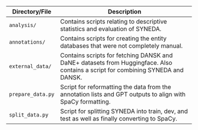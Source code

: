| Directory/File       | Description |
|----------------------|-------------|
| `analysis/`          | Contains scripts relating to descriptive statistics and evaluation of SYNEDA. |
| `annotations/`       | Contains scripts for creating the entity databases that were not completely manual. |
| `external_data/`     | Contains scripts for fetching DANSK and DaNE+ datasets from Huggingface. Also contains a script for combining SYNEDA and DANSK. |
| `prepare_data.py`    | Script for reformatting the data from the annotation lists and GPT outputs to align with SpaCy formatting. |
| `split_data.py`      | Script for splitting SYNEDA into train, dev, and test as well as finally converting to SpaCy. |

